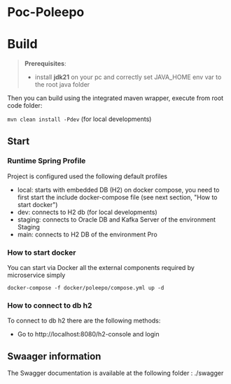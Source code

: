 # Poc-Poleepo

# Build

> **Prerequisites**:
>
> - install **jdk21** on your pc and correctly set JAVA_HOME env var to the root java folder

Then you can build using the integrated maven wrapper, execute from root code folder:

`mvn clean install -Pdev` (for local developments)

## Start

### Runtime Spring Profile

Project is configured used the following default profiles

- local: starts with embedded DB (H2) on docker compose, you need to first start the include docker-compose file (see next section, "How to start docker")
- dev: connects to H2 db (for local developments)
- staging: connects to Oracle DB and Kafka Server of the environment Staging
- main: connects to H2 DB of the environment Pro


### How to start docker

You can start via Docker all the external components required by microservice simply

`docker-compose -f docker/poleepo/compose.yml up -d`

### How to connect to db h2

To connect to db h2 there are the following methods:

- Go to http://localhost:8080/h2-console and login

## Swaager information

The Swagger documentation is available at the following folder : ./swagger
